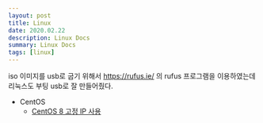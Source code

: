 ```yaml
---
layout: post
title: Linux
date: 2020.02.22
description: Linux Docs
summary: Linux Docs
tags: [linux]
---
```


iso 이미지를 usb로 굽기 위해서 https://rufus.ie/ 의 rufus 프로그램을 이용하였는데 리눅스도 부팅 usb로 잘 만들어줬다.

* CentOS
  * [CentOS 8 고정 IP 사용](./centos/centos_2020_02_22.html)
